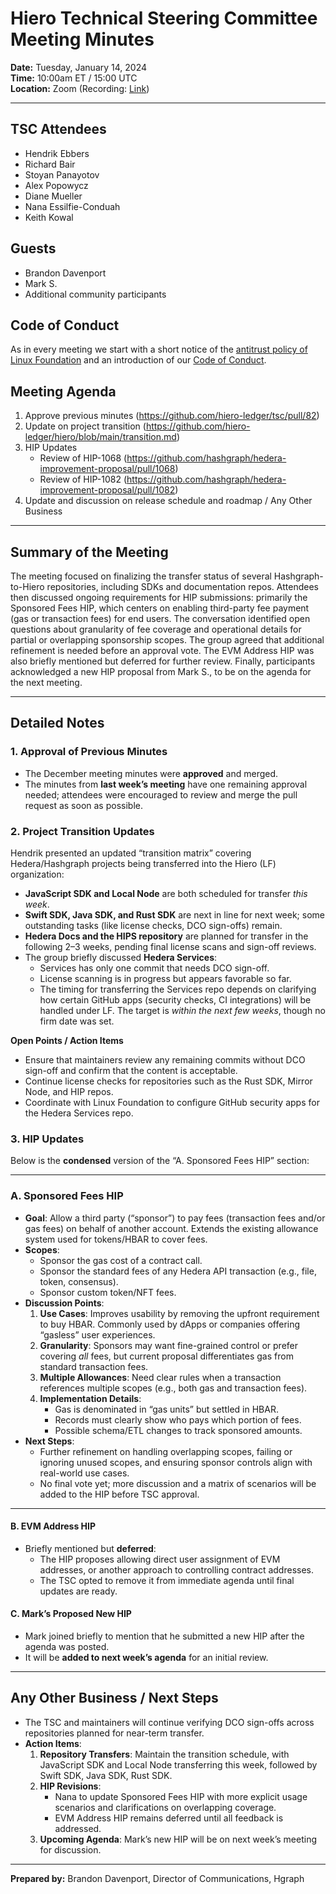 # Hiero Technical Steering Committee Meeting Minutes

**Date:** Tuesday, January 14, 2024  
**Time:** 10:00am ET / 15:00 UTC  
**Location:** Zoom (Recording: [Link](https://zoom.us/rec/share/iasHuj0mH_P45ajGsfzg0ooVjlADcQGU0KZT44SokNdlAeN6gFP8rjhrxhlF905p.LJ3NQSYKAkuLr_zN))

---

## TSC Attendees

- Hendrik Ebbers 
- Richard Bair  
- Stoyan Panayotov 
- Alex Popowycz  
- Diane Mueller  
- Nana Essilfie-Conduah  
- Keith Kowal  

## Guests

- Brandon Davenport
- Mark S. 
- Additional community participants 


## Code of Conduct

As in every meeting we start with a short notice of the [antitrust policy of Linux Foundation](https://www.linuxfoundation.org/legal/antitrust-policy) and an introduction of our [Code of Conduct](https://www.lfdecentralizedtrust.org/code-of-conduct).

## Meeting Agenda
 
1. Approve previous minutes (https://github.com/hiero-ledger/tsc/pull/82) 
2. Update on project transition (https://github.com/hiero-ledger/hiero/blob/main/transition.md)  
3. HIP Updates  
    - Review of HIP-1068 (https://github.com/hashgraph/hedera-improvement-proposal/pull/1068)
    - Review of HIP-1082 (https://github.com/hashgraph/hedera-improvement-proposal/pull/1082)  
4. Update and discussion on release schedule and roadmap / Any Other Business 

---

## Summary of the Meeting

The meeting focused on finalizing the transfer status of several Hashgraph-to-Hiero repositories, including SDKs and documentation repos. Attendees then discussed ongoing requirements for HIP submissions: primarily the Sponsored Fees HIP, which centers on enabling third-party fee payment (gas or transaction fees) for end users. The conversation identified open questions about granularity of fee coverage and operational details for partial or overlapping sponsorship scopes. The group agreed that additional refinement is needed before an approval vote. The EVM Address HIP was also briefly mentioned but deferred for further review. Finally, participants acknowledged a new HIP proposal from Mark S., to be on the agenda for the next meeting.

---

## Detailed Notes

### 1. Approval of Previous Minutes
- The December meeting minutes were **approved** and merged.  
- The minutes from **last week’s meeting** have one remaining approval needed; attendees were encouraged to review and merge the pull request as soon as possible.

### 2. Project Transition Updates
Hendrik presented an updated “transition matrix” covering Hedera/Hashgraph projects being transferred into the Hiero (LF) organization:

- **JavaScript SDK and Local Node** are both scheduled for transfer _this week_.  
- **Swift SDK, Java SDK, and Rust SDK** are next in line for next week; some outstanding tasks (like license checks, DCO sign-offs) remain.  
- **Hedera Docs and the HIPS repository** are planned for transfer in the following 2–3 weeks, pending final license scans and sign-off reviews.  
- The group briefly discussed **Hedera Services**:
  - Services has only one commit that needs DCO sign-off.  
  - License scanning is in progress but appears favorable so far.  
  - The timing for transferring the Services repo depends on clarifying how certain GitHub apps (security checks, CI integrations) will be handled under LF. The target is _within the next few weeks_, though no firm date was set.  

**Open Points / Action Items**  
- Ensure that maintainers review any remaining commits without DCO sign-off and confirm that the content is acceptable.  
- Continue license checks for repositories such as the Rust SDK, Mirror Node, and HIP repos.  
- Coordinate with Linux Foundation to configure GitHub security apps for the Hedera Services repo.

### 3. HIP Updates  

Below is the **condensed** version of the “A. Sponsored Fees HIP” section:

---

### A. Sponsored Fees HIP

- **Goal**: Allow a third party (“sponsor”) to pay fees (transaction fees and/or gas fees) on behalf of another account. Extends the existing allowance system used for tokens/HBAR to cover fees.  
- **Scopes**:
  - Sponsor the gas cost of a contract call.  
  - Sponsor the standard fees of any Hedera API transaction (e.g., file, token, consensus).  
  - Sponsor custom token/NFT fees.  
- **Discussion Points**:
  1. **Use Cases**: Improves usability by removing the upfront requirement to buy HBAR. Commonly used by dApps or companies offering “gasless” user experiences.  
  2. **Granularity**: Sponsors may want fine-grained control or prefer covering *all* fees, but current proposal differentiates gas from standard transaction fees.  
  3. **Multiple Allowances**: Need clear rules when a transaction references multiple scopes (e.g., both gas and transaction fees).  
  4. **Implementation Details**:  
     - Gas is denominated in “gas units” but settled in HBAR.  
     - Records must clearly show who pays which portion of fees.  
     - Possible schema/ETL changes to track sponsored amounts.  
- **Next Steps**:  
  - Further refinement on handling overlapping scopes, failing or ignoring unused scopes, and ensuring sponsor controls align with real-world use cases.  
  - No final vote yet; more discussion and a matrix of scenarios will be added to the HIP before TSC approval.  

---

#### B. EVM Address HIP
- Briefly mentioned but **deferred**:  
  - The HIP proposes allowing direct user assignment of EVM addresses, or another approach to controlling contract addresses.  
  - The TSC opted to remove it from immediate agenda until final updates are ready.  

#### C. Mark’s Proposed New HIP
- Mark joined briefly to mention that he submitted a new HIP after the agenda was posted.  
- It will be **added to next week’s agenda** for an initial review.

---

## Any Other Business / Next Steps

- The TSC and maintainers will continue verifying DCO sign-offs across repositories planned for near-term transfer.  
- **Action Items**:
  1. **Repository Transfers**: Maintain the transition schedule, with JavaScript SDK and Local Node transferring this week, followed by Swift SDK, Java SDK, Rust SDK.  
  2. **HIP Revisions**:  
     - Nana to update Sponsored Fees HIP with more explicit usage scenarios and clarifications on overlapping coverage.  
     - EVM Address HIP remains deferred until all feedback is addressed.  
  3. **Upcoming Agenda**: Mark’s new HIP will be on next week’s meeting for discussion.



---

**Prepared by:** Brandon Davenport, Director of Communications, Hgraph
